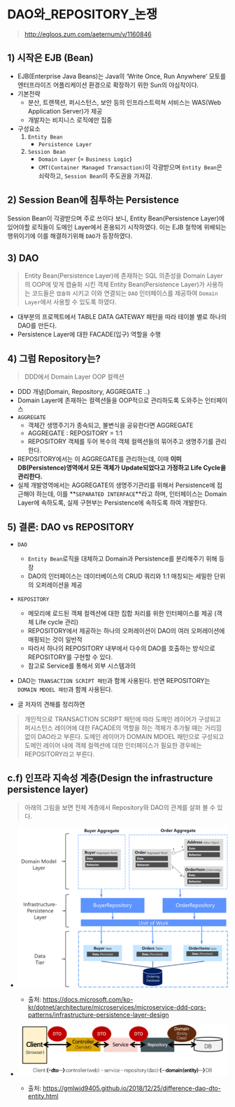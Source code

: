 # DAO와_REPOSITORY_논쟁
> http://egloos.zum.com/aeternum/v/1160846

## 1) 시작은 EJB (Bean)
-  EJB(Enterprise Java Beans)는 Java의 ‘Write Once, Run Anywhere’ 모토를 엔터프라이즈 어플리케이션 환경으로 확장하기 위한 Sun의 야심작이다.
- 기본전략
    - 분산, 트랜잭션, 퍼시스턴스, 보안 등의 인프라스트럭쳐 서비스는 WAS(Web Application Server)가 제공
    - 개발자는 비지니스 로직에만 집중
- 구성요소
    1. `Entity Bean`
        - `Persistence Layer`
    2. `Session Bean`
        - `Domain Layer` (= `Business Logic`)
        - `CMT(Container Managed Transaction)`이 각광받으며 `Entity Bean`은 쇠락하고, `Session Bean`이 주도권을 가져감.

## 2) Session Bean에 침투하는 Persistence
Session Bean이 각광받으며 주로 쓰이다 보니, Entity Bean(Persistence Layer)에 있어야할 로직들이 도메인 Layer에서 혼용되기 시작하였다. 이는 EJB 철학에 위배되는 행위이기에 이를 해결하기위해 `DAO`가 등장하였다.

## 3) DAO
> Entity Bean(Persistence Layer)에 존재하는 SQL 의존성을 Domain Layer의 OOP에 맞게 캡슐화 시킨 객체
Entity Bean(Persistence Layer)가 사용하는 코드들은 `캡슐화` 시키고 이와 연결되는 `DAO` 인터페이스를 제공하여 `Domain Layer`에서 사용할 수 있도록 하였다. 

- 대부분의 프로젝트에서 TABLE DATA GATEWAY 패턴을 따라 테이블 별로 하나의 DAO를 만든다.
- Persistence Layer에 대한 FACADE(입구) 역할을 수행
## 4) 그럼 Repository는?
> DDD에서 Domain Layer OOP 컬렉션 

- DDD 개념(Domain, Repository, AGGREGATE ..)
- Domain Layer에 존재하는 컬렉션들을 OOP적으로 관리하도록 도와주는 인터페이스
- `AGGREGATE`
    - 객체간 생명주기가 종속되고, 불변식을 공유한다면 AGGREGATE
    - AGGREGATE : REPOSITORY = 1:1
    - REPOSITORY 객체를 두어 복수의 객체 컬렉션들의 묶어주고 생명주기를 관리한다.
- REPOSITORY에서는 이 AGGREGATE를 관리하는데, 이때 **이미 DB(Persistence)영역에서 모든 객체가 Update되었다고 가정하고 Life Cycle을 관리한다.**
- 실제 개발영역에서는 AGGREGATE의 생명주기관리를 위해서 Persistence에 접근해야 하는데, 이를 **`SEPARATED INTERFACE`**라고 하며, 인터페이스는 Domain Layer에 속하도록, 실제 구현부는 Persistence에 속하도록 하여 개발한다.

## 5) 결론: DAO vs REPOSITORY
- `DAO`
    - `Entity Bean`로직을 대체하고 Domain과 Persistence를 분리해주기 위해 등장
    - DAO의 인터페이스는 데이터베이스의 CRUD 쿼리와 1:1 매칭되는 세밀한 단위의 오퍼레이션을 제공

- `REPOSITORY`
    - 메모리에 로드된 객체 컬렉션에 대한 집합 처리를 위한 인터페이스를 제공 (객체 Life cycle 관리)
    - REPOSITORY에서 제공하는 하나의 오퍼레이션이 DAO의 여러 오퍼레이션에 매핑되는 것이 일반적
    -  따라서 하나의 REPOSITORY 내부에서 다수의 DAO를 호출하는 방식으로 REPOSITORY를 구현할 수 있다.
    - 참고로 Service를 통해서 외부 시스템과의 

- DAO는 `TRANSACTION SCRIPT 패턴`과 함께 사용된다. 반면 REPOSITORY는 `DOMAIN MDOEL 패턴`과 함께 사용된다. 
- 글 저자의 견해를 정리하면  

> 개인적으로 TRANSACTION SCRIPT 패턴에 따라 도메인 레이어가 구성되고 퍼시스턴스 레이어에 대한 FAÇADE의 역할을 하는 객체가 추가될 때는 거리낌 없이 DAO라고 부른다. 도메인 레이어가 DOMAIN MDOEL 패턴으로 구성되고 도메인 레이어 내에 객체 컬렉션에 대한 인터페이스가 필요한 경우에는 REPOSITORY라고 부른다.

## c.f) 인프라 지속성 계층(Design the infrastructure persistence layer)
> 아래의 그림을 보면 전체 계층에서 Repository와 DAO의 관계를 살펴 볼 수 있다.

- ![](./img_src/domain_repository.png)
    - 출처: https://docs.microsoft.com/ko-kr/dotnet/architecture/microservices/microservice-ddd-cqrs-patterns/infrastructure-persistence-layer-design


- ![](./img_src/spring-package-flow.png)
    - 출처: https://gmlwjd9405.github.io/2018/12/25/difference-dao-dto-entity.html